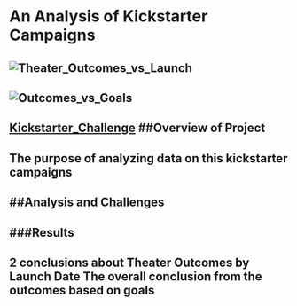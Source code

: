 # An Analysis of Kickstarter Campaigns
![Theater_Outcomes_vs_Launch](path/to/Theater_Outcomes_vs_Launch.png)
---
![Outcomes_vs_Goals](/assets/images/Outcomes_vs_Goals.png)
---
[Kickstarter_Challenge](path/to/Kickstarter_Challenge.xlxs)
##Overview of Project
---
The purpose of analyzing data on this kickstarter campaigns
---
##Analysis and Challenges
---
###Results
---
2 conclusions about Theater Outcomes by Launch Date
The overall conclusion from the outcomes based on goals 
---
